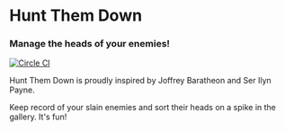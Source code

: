 # Hunt Them Down
### Manage the heads of your enemies!

[![Circle CI](https://circleci.com/gh/MadCatme/HuntThemDown.png?style=badge)](https://circleci.com/gh/MadCatme/HuntThemDown)

Hunt Them Down is proudly inspired by Joffrey Baratheon and Ser Ilyn Payne.

Keep record of your slain enemies and sort their heads on a spike in the gallery. It's fun!
